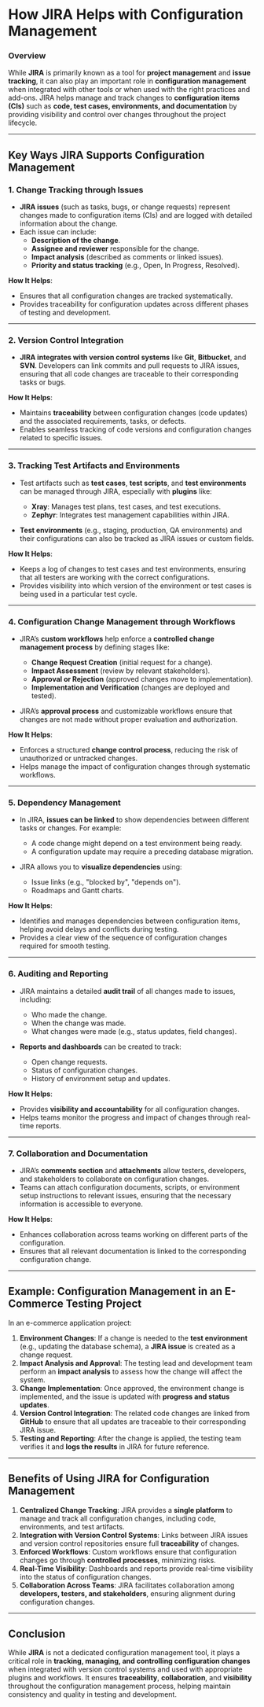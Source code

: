 # How JIRA Helps with Configuration Management

### Overview

While **JIRA** is primarily known as a tool for **project management** and **issue tracking**, it can also play an important role in **configuration management** when integrated with other tools or when used with the right practices and add-ons. JIRA helps manage and track changes to **configuration items (CIs)** such as **code, test cases, environments, and documentation** by providing visibility and control over changes throughout the project lifecycle.

---

## Key Ways JIRA Supports Configuration Management

### 1. **Change Tracking through Issues**
- **JIRA issues** (such as tasks, bugs, or change requests) represent changes made to configuration items (CIs) and are logged with detailed information about the change.
- Each issue can include:
  - **Description of the change**.
  - **Assignee and reviewer** responsible for the change.
  - **Impact analysis** (described as comments or linked issues).
  - **Priority and status tracking** (e.g., Open, In Progress, Resolved).

**How It Helps**:
- Ensures that all configuration changes are tracked systematically.
- Provides traceability for configuration updates across different phases of testing and development.

---

### 2. **Version Control Integration**
- **JIRA integrates with version control systems** like **Git**, **Bitbucket**, and **SVN**. Developers can link commits and pull requests to JIRA issues, ensuring that all code changes are traceable to their corresponding tasks or bugs.

**How It Helps**:
- Maintains **traceability** between configuration changes (code updates) and the associated requirements, tasks, or defects.
- Enables seamless tracking of code versions and configuration changes related to specific issues.

---

### 3. **Tracking Test Artifacts and Environments**
- Test artifacts such as **test cases**, **test scripts**, and **test environments** can be managed through JIRA, especially with **plugins** like:
  - **Xray**: Manages test plans, test cases, and test executions.
  - **Zephyr**: Integrates test management capabilities within JIRA.
  
- **Test environments** (e.g., staging, production, QA environments) and their configurations can also be tracked as JIRA issues or custom fields.

**How It Helps**:
- Keeps a log of changes to test cases and test environments, ensuring that all testers are working with the correct configurations.
- Provides visibility into which version of the environment or test cases is being used in a particular test cycle.

---

### 4. **Configuration Change Management through Workflows**
- JIRA’s **custom workflows** help enforce a **controlled change management process** by defining stages like:
  - **Change Request Creation** (initial request for a change).
  - **Impact Assessment** (review by relevant stakeholders).
  - **Approval or Rejection** (approved changes move to implementation).
  - **Implementation and Verification** (changes are deployed and tested).
  
- JIRA’s **approval process** and customizable workflows ensure that changes are not made without proper evaluation and authorization.

**How It Helps**:
- Enforces a structured **change control process**, reducing the risk of unauthorized or untracked changes.
- Helps manage the impact of configuration changes through systematic workflows.

---

### 5. **Dependency Management**
- In JIRA, **issues can be linked** to show dependencies between different tasks or changes. For example:
  - A code change might depend on a test environment being ready.
  - A configuration update may require a preceding database migration.
  
- JIRA allows you to **visualize dependencies** using:
  - Issue links (e.g., "blocked by", "depends on").
  - Roadmaps and Gantt charts.

**How It Helps**:
- Identifies and manages dependencies between configuration items, helping avoid delays and conflicts during testing.
- Provides a clear view of the sequence of configuration changes required for smooth testing.

---

### 6. **Auditing and Reporting**
- JIRA maintains a detailed **audit trail** of all changes made to issues, including:
  - Who made the change.
  - When the change was made.
  - What changes were made (e.g., status updates, field changes).

- **Reports and dashboards** can be created to track:
  - Open change requests.
  - Status of configuration changes.
  - History of environment setup and updates.

**How It Helps**:
- Provides **visibility and accountability** for all configuration changes.
- Helps teams monitor the progress and impact of changes through real-time reports.

---

### 7. **Collaboration and Documentation**
- JIRA’s **comments section** and **attachments** allow testers, developers, and stakeholders to collaborate on configuration changes.
- Teams can attach configuration documents, scripts, or environment setup instructions to relevant issues, ensuring that the necessary information is accessible to everyone.

**How It Helps**:
- Enhances collaboration across teams working on different parts of the configuration.
- Ensures that all relevant documentation is linked to the corresponding configuration change.

---

## Example: Configuration Management in an E-Commerce Testing Project

In an e-commerce application project:
1. **Environment Changes**: If a change is needed to the **test environment** (e.g., updating the database schema), a **JIRA issue** is created as a change request.
2. **Impact Analysis and Approval**: The testing lead and development team perform an **impact analysis** to assess how the change will affect the system.
3. **Change Implementation**: Once approved, the environment change is implemented, and the issue is updated with **progress and status updates**.
4. **Version Control Integration**: The related code changes are linked from **GitHub** to ensure that all updates are traceable to their corresponding JIRA issue.
5. **Testing and Reporting**: After the change is applied, the testing team verifies it and **logs the results** in JIRA for future reference.

---

## Benefits of Using JIRA for Configuration Management

1. **Centralized Change Tracking**: JIRA provides a **single platform** to manage and track all configuration changes, including code, environments, and test artifacts.
2. **Integration with Version Control Systems**: Links between JIRA issues and version control repositories ensure full **traceability** of changes.
3. **Enforced Workflows**: Custom workflows ensure that configuration changes go through **controlled processes**, minimizing risks.
4. **Real-Time Visibility**: Dashboards and reports provide real-time visibility into the status of configuration changes.
5. **Collaboration Across Teams**: JIRA facilitates collaboration among **developers, testers, and stakeholders**, ensuring alignment during configuration changes.

---

## Conclusion

While **JIRA** is not a dedicated configuration management tool, it plays a critical role in **tracking, managing, and controlling configuration changes** when integrated with version control systems and used with appropriate plugins and workflows. It ensures **traceability**, **collaboration**, and **visibility** throughout the configuration management process, helping maintain consistency and quality in testing and development.

